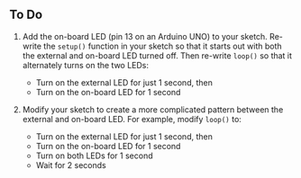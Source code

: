 ## To Do ##

1. Add the on-board LED (pin 13 on an Arduino UNO) to your sketch. 
Re-write the `setup()` function in your sketch so that it starts out with 
both the external and on-board LED turned off.  Then re-write 
`loop()` so that it alternately turns on the two LEDs:

    * Turn on the external LED for just 1 second, then 
    * Turn on the on-board LED for 1 second

2. Modify your sketch to create a more complicated pattern between the external
and on-board LED.  For example, modify `loop()` to:

    * Turn on the external LED for just 1 second, then 
    * Turn on the on-board LED for 1 second
    * Turn on both LEDs for 1 second
    * Wait for 2 seconds







